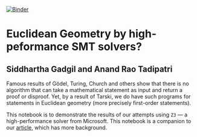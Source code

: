 [![Binder](https://mybinder.org/badge_logo.svg)](https://mybinder.org/v2/gh/0Art0/automating-mathematics/minor-fixes?filepath=jupyter_notebook%2FSMTSolverDemonstration.ipynb)

# Euclidean Geometry by high-peformance SMT solvers?
## Siddhartha Gadgil and Anand Rao Tadipatri

Famous results of Gödel, Turing, Church and others show that there is no algorithm that can take a mathematical statement as input and return a proof or disproof. Yet, by a result of Tarski, we do have such programs for statements in Euclidean geometry (more precisely first-order statements).

This notebook is to demonstrate the results of our attempts using `Z3` — a high-performance solver from Microsoft. This notebook is a companion to our [article](http://math.iisc.ac.in/~gadgil/SMTGeom.pdf), which has more background.
